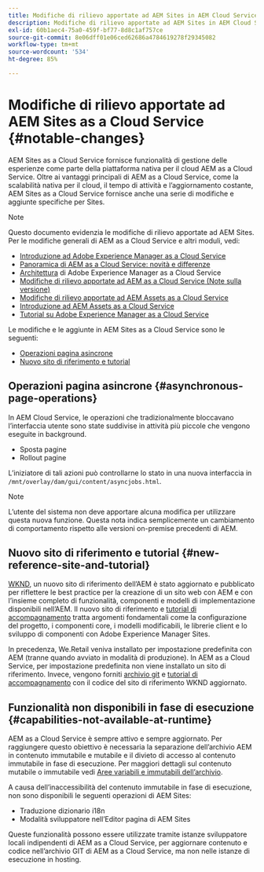 ```yaml
---
title: Modifiche di rilievo apportate ad AEM Sites in AEM Cloud Service
description: Modifiche di rilievo apportate ad AEM Sites in AEM Cloud Service
exl-id: 60b1aec4-75a0-459f-bf77-8d8c1af757ce
source-git-commit: 8e06dff01e06ced62686a4784619278f29345082
workflow-type: tm+mt
source-wordcount: '534'
ht-degree: 85%

---
```



# Modifiche di rilievo apportate ad AEM Sites as a Cloud Service {#notable-changes}

AEM Sites as a Cloud Service fornisce funzionalità di gestione delle esperienze come parte della piattaforma nativa per il cloud AEM as a Cloud Service. Oltre ai vantaggi principali di AEM as a Cloud Service, come la scalabilità nativa per il cloud, il tempo di attività e l’aggiornamento costante, AEM Sites as a Cloud Service fornisce anche una serie di modifiche e aggiunte specifiche per Sites.

>[!NOTE]
>Questo documento evidenzia le modifiche di rilievo apportate ad AEM Sites. Per le modifiche generali di AEM as a Cloud Service e altri moduli, vedi:
>
>* [Introduzione ad Adobe Experience Manager as a Cloud Service](/help/overview/introduction.md)
>* [Panoramica di AEM as a Cloud Service: novità e differenze](/help/overview/what-is-new-and-different.md)
>* [Architettura](/help/overview/architecture.md) di Adobe Experience Manager as a Cloud Service
>* [Modifiche di rilievo apportate ad AEM as a Cloud Service (Note sulla versione)](/help/release-notes/aem-cloud-changes.md)
>* [Modifiche di rilievo apportate ad AEM Assets as a Cloud Service](/help/assets/assets-cloud-changes.md)
>* [Introduzione ad AEM Assets as a Cloud Service](/help/assets/overview.md)
>* [Tutorial su Adobe Experience Manager as a Cloud Service](https://experienceleague.adobe.com/docs/experience-manager-learn/cloud-service/overview.html?lang=it)


Le modifiche e le aggiunte in AEM Sites as a Cloud Service sono le seguenti:

* [Operazioni pagina asincrone](#asynchronous-page-operations)
* [Nuovo sito di riferimento e tutorial](#new-reference-site-and-tutorial)

## Operazioni pagina asincrone {#asynchronous-page-operations}

In AEM Cloud Service, le operazioni che tradizionalmente bloccavano l’interfaccia utente sono state suddivise in attività più piccole che vengono eseguite in background.

* Sposta pagine
* Rollout pagine

L’iniziatore di tali azioni può controllarne lo stato in una nuova interfaccia in `/mnt/overlay/dam/gui/content/asyncjobs.html`.

>[!NOTE]
>
>L’utente del sistema non deve apportare alcuna modifica per utilizzare questa nuova funzione. Questa nota indica semplicemente un cambiamento di comportamento rispetto alle versioni on-premise precedenti di AEM.

## Nuovo sito di riferimento e tutorial {#new-reference-site-and-tutorial}

[WKND](https://wknd.site/), un nuovo sito di riferimento dell’AEM è stato aggiornato e pubblicato per riflettere le best practice per la creazione di un sito web con AEM e con l’insieme completo di funzionalità, componenti e modelli di implementazione disponibili nell’AEM. Il nuovo sito di riferimento e [tutorial di accompagnamento](https://experienceleague.adobe.com/docs/experience-manager-learn/getting-started-wknd-tutorial-develop/overview.html?lang=it) tratta argomenti fondamentali come la configurazione del progetto, i componenti core, i modelli modificabili, le librerie client e lo sviluppo di componenti con Adobe Experience Manager Sites.

In precedenza, We.Retail veniva installato per impostazione predefinita con AEM (tranne quando avviato in modalità di produzione). In AEM as a Cloud Service, per impostazione predefinita non viene installato un sito di riferimento. Invece, vengono forniti [archivio git](https://github.com/adobe/aem-guides-wknd/) e [tutorial di accompagnamento](https://experienceleague.adobe.com/docs/experience-manager-learn/getting-started-wknd-tutorial-develop/overview.html?lang=it) con il codice del sito di riferimento WKND aggiornato.

## Funzionalità non disponibili in fase di esecuzione {#capabilities-not-available-at-runtime}

AEM as a Cloud Service è sempre attivo e sempre aggiornato. Per raggiungere questo obiettivo è necessaria la separazione dell’archivio AEM in contenuto immutabile e mutabile e il divieto di accesso al contenuto immutabile in fase di esecuzione. Per maggiori dettagli sul contenuto mutabile o immutabile vedi [Aree variabili e immutabili dell’archivio](/help/implementing/developing/introduction/aem-project-content-package-structure.md#mutable-vs-immutable).

A causa dell’inaccessibilità del contenuto immutabile in fase di esecuzione, non sono disponibili le seguenti operazioni di AEM Sites:

* Traduzione dizionario i18n
* Modalità sviluppatore nell’Editor pagina di AEM Sites

Queste funzionalità possono essere utilizzate tramite istanze sviluppatore locali indipendenti di AEM as a Cloud Service, per aggiornare contenuto e codice nell’archivio GIT di AEM as a Cloud Service, ma non nelle istanze di esecuzione in hosting.

